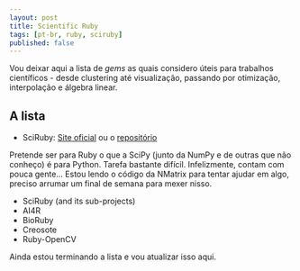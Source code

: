 ```yaml
---
layout: post
title: Scientific Ruby
tags: [pt-br, ruby, sciruby]
published: false
---
```


Vou deixar aqui a lista de _gems_ as quais considero úteis para trabalhos científicos - desde clustering até visualização, passando por otimização, interpolação e álgebra linear.

A lista
-------

+ SciRuby: [Site oficial](http://sciruby.com) ou o [repositório](http://github.com/sciruby/sciruby)

Pretende ser para Ruby o que a SciPy (junto da NumPy e de outras que não conheço) é para Python. Tarefa bastante difícil. Infelizmente, contam com pouca gente... Estou lendo o código da NMatrix para tentar ajudar em algo, preciso arrumar um final de semana para mexer nisso. 

+ SciRuby (and its sub-projects)
+ AI4R
+ BioRuby
+ Creosote
+ Ruby-OpenCV

Ainda estou terminando a lista e vou atualizar isso aqui.
